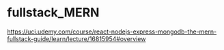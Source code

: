 # fullstack_MERN

https://uci.udemy.com/course/react-nodejs-express-mongodb-the-mern-fullstack-guide/learn/lecture/16815954#overview